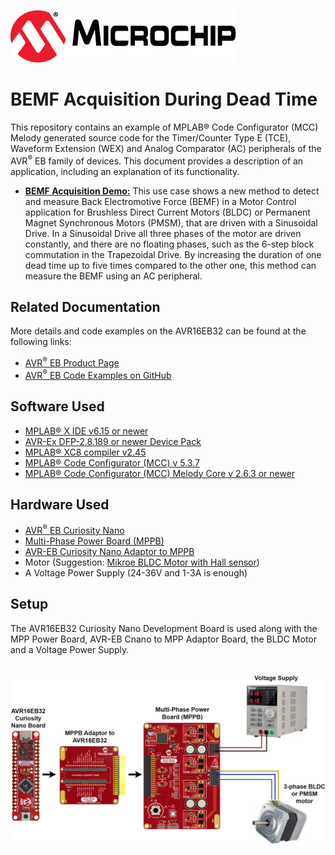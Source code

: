 [![MCHP](images/microchip.png)](https://www.microchip.com)

# BEMF Acquisition During Dead Time

This repository contains an example of MPLAB® Code Configurator (MCC) Melody generated source code for the Timer/Counter Type E (TCE), Waveform Extension (WEX) and Analog Comparator (AC) peripherals of the AVR<sup>®</sup> EB family of devices. This document provides a description of an application, including an explanation of its functionality.

* [<strong>BEMF Acquisition Demo:</strong>](BEMF_Acquisition_Demo) This use case shows a new method to detect and measure Back Electromotive Force (BEMF) in a Motor Control application for Brushless Direct Current Motors (BLDC) or Permanent Magnet Synchronous Motors (PMSM), that are driven with a Sinusoidal Drive. In a Sinusoidal Drive all three phases of the motor are driven constantly, and there are no floating phases, such as the 6-step block commutation in the Trapezoidal Drive. By increasing the duration of one dead time up to five times compared to the other one, this method can measure the BEMF using an AC peripheral.

## Related Documentation

More details and code examples on the AVR16EB32 can be found at the following links:

- [AVR<sup>®</sup> EB Product Page](https://www.microchip.com/en-us/product/AVR16EB32)
- [AVR<sup>®</sup> EB Code Examples on GitHub](https://github.com/microchip-pic-avr-examples?q=AVR16EB32)

## Software Used

- [MPLAB® X IDE v6.15 or newer](https://www.microchip.com/en-us/tools-resources/develop/mplab-x-ide)
- [AVR-Ex DFP-2.8.189 or newer Device Pack](https://packs.download.microchip.com/)
- [MPLAB® XC8 compiler v2.45](https://www.microchip.com/en-us/tools-resources/develop/mplab-xc-compilers/downloads-documentation#XC8)
- [MPLAB® Code Configurator (MCC) v 5.3.7](https://www.microchip.com/en-us/tools-resources/configure/mplab-code-configurator)
- [MPLAB® Code Configurator (MCC) Melody Core v 2.6.3 or newer](https://www.microchip.com/en-us/tools-resources/configure/mplab-code-configurator)

## Hardware Used

- [AVR<sup>®</sup> EB Curiosity Nano](https://www.microchip.com/en-us/product/AVR16EB32)
- [Multi-Phase Power Board (MPPB)](www.microchip.com/en-us/development-tool/EV35Z86A)
- [AVR-EB Curiosity Nano Adaptor to MPPB](www.microchip.com/en-us/development-tool/EV88N31A)
- Motor (Suggestion: [Mikroe BLDC Motor with Hall sensor](https://www.mikroe.com/motor-bldc-42blf01-with-hall-sensor))
- A Voltage Power Supply (24-36V and 1-3A is enough)

## Setup

The AVR16EB32 Curiosity Nano Development Board is used along with the MPP Power Board, AVR-EB Cnano to MPP Adaptor Board, the BLDC Motor and a Voltage Power Supply.

<br><img src="images/full_setup.png">